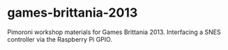 games-brittania-2013
====================

Pimoroni workshop materials for Games Brittania 2013. Interfacing a SNES controller via the Raspberry Pi GPIO.
